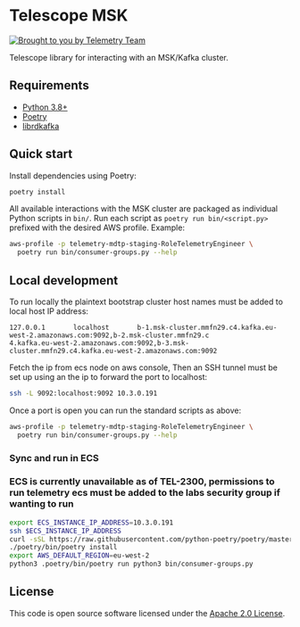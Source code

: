 # Telescope MSK

[![Brought to you by Telemetry Team](https://img.shields.io/badge/MDTP-Telemetry-40D9C0?style=flat&labelColor=000000&logo=gov.uk)](https://confluence.tools.tax.service.gov.uk/display/TEL/Telemetry)

Telescope library for interacting with an MSK/Kafka cluster.

## Requirements

* [Python 3.8+](https://www.python.org/downloads/release)
* [Poetry](https://python-poetry.org/)
* [librdkafka](https://github.com/edenhill/librdkafka)

## Quick start

Install dependencies using Poetry:

```sh
poetry install
```

All available interactions with the MSK cluster are packaged as individual Python scripts in `bin/`.
Run each script as `poetry run bin/<script.py>` prefixed with the desired AWS profile.
Example:

```sh
aws-profile -p telemetry-mdtp-staging-RoleTelemetryEngineer \
  poetry run bin/consumer-groups.py --help
```

## Local development

To run locally the plaintext bootstrap cluster host names must be added to local host IP address:
```
127.0.0.1       localhost       b-1.msk-cluster.mmfn29.c4.kafka.eu-west-2.amazonaws.com:9092,b-2.msk-cluster.mmfn29.c
4.kafka.eu-west-2.amazonaws.com:9092,b-3.msk-cluster.mmfn29.c4.kafka.eu-west-2.amazonaws.com:9092
```
Fetch the ip from ecs node on aws console,
Then an SSH tunnel must be set up using an the ip to forward the port to localhost:
```sh
ssh -L 9092:localhost:9092 10.3.0.191
```
Once a port is open you can run the standard scripts as above:
```sh
aws-profile -p telemetry-mdtp-staging-RoleTelemetryEngineer \
  poetry run bin/consumer-groups.py --help
```

### Sync and run in ECS
### ECS is currently unavailable as of TEL-2300, permissions to run telemetry ecs must be added to the labs security group if wanting to run


```sh
export ECS_INSTANCE_IP_ADDRESS=10.3.0.191
ssh $ECS_INSTANCE_IP_ADDRESS
curl -sSL https://raw.githubusercontent.com/python-poetry/poetry/master/get-poetry.py | python -
./poetry/bin/poetry install
export AWS_DEFAULT_REGION=eu-west-2
python3 .poetry/bin/poetry run python3 bin/consumer-groups.py
```

## License

This code is open source software licensed under the [Apache 2.0 License]("http://www.apache.org/licenses/LICENSE-2.0.html").
